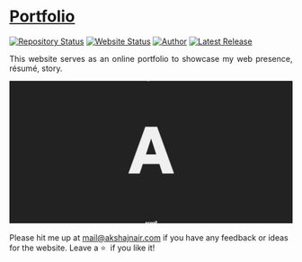 # <a href="https://akshajnair.com" target="_blank">Portfolio</a>

[![Repository Status](https://img.shields.io/badge/Repository%20Status-Maintained-dark%20green.svg)](https://github.com/Akshajnair/portfolio/)
[![Website Status](https://img.shields.io/badge/Website%20Status-Online-green)](https://akshajnair.com)
[![Author](https://img.shields.io/badge/Author-Akshaj%20Nair-blue.svg)](https://www.linkedin.com/in/akshajnair/)
[![Latest Release](https://img.shields.io/badge/Latest%20Release-27%20January%202021-yellow.svg)](https://github.com//Akshajnair/portfolio/commit/master)

 <p align="justify">This website serves as an online portfolio to showcase my web presence, résumé, story.</p>

![My Alternate Portfolio Website](https://raw.githubusercontent.com/Akshajnair/portfolio/main/akshajnair.png)

Please hit me up at mail@akshajnair.com if you have any feedback or ideas for the website. Leave a :star: &nbsp;if you like it!
